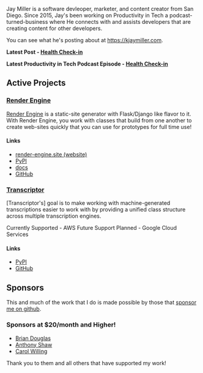 Jay Miller is a software devleoper, marketer, and content creator from San Diego. Since 2015,  Jay's been working on Productivity in Tech a podcast-turned-business where He connects with and assists developers that are creating content for other developers. 

You can see what he's posting about at <https://kjaymiller.com>.

**Latest Post - [Health Check-in](https://kjaymiller.com/health-check-in)**

**Latest Productivity in Tech Podcast Episode - [Health Check-in](https://share.transistor.fm/s/e6a4a28c)**

## Active Projects

### [Render Engine]
[Render Engine] is a static-site generator with Flask/Django like flavor to it.
With Render Engine, you work with classes that build from one another to create
web-sites quickly that you can use for prototypes for full time use!

#### Links
- [render-engine.site (website)][Render Engine]
- [PyPI](https://pypi.org/project/render-engine)
- [docs](https://render-engine.readthedocs.io)
- [GitHub](https://github.com/kjaymiller/render_engine)

### [Transcriptor]
[Transcriptor's] goal is to make working with machine-generated transcriptions
easier to work with by providing a unified class structure across multiple
transcription engines.

Currently Supported - AWS
Future Support Planned - Google Cloud Services

#### Links
- [PyPI][Transcriptor]
- [GitHub](https://github.com/kjaymiller/transcriptor)

## Sponsors
This and much of the work that I do is made possible by those that [sponsor me
on github](https://github.com/sponsors/kjaymiller).

### Sponsors at $20/month and Higher!
- [Brian Douglas](https://github.com/bdougie)
- [Anthony Shaw](https://github.com/toneybaloney)
- [Carol Willing](https://github.com/willingc)

Thank you to them and all others that have supported my work!

[Render Engine]: https://render-engine.site
[Transcriptor]: https://pypi.org/project/transcriptor